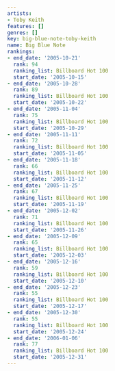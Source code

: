 ```yaml
---
artists:
- Toby Keith
features: []
genres: []
key: big-blue-note-toby-keith
name: Big Blue Note
rankings:
- end_date: '2005-10-21'
  rank: 94
  ranking_list: Billboard Hot 100
  start_date: '2005-10-15'
- end_date: '2005-10-28'
  rank: 89
  ranking_list: Billboard Hot 100
  start_date: '2005-10-22'
- end_date: '2005-11-04'
  rank: 75
  ranking_list: Billboard Hot 100
  start_date: '2005-10-29'
- end_date: '2005-11-11'
  rank: 72
  ranking_list: Billboard Hot 100
  start_date: '2005-11-05'
- end_date: '2005-11-18'
  rank: 66
  ranking_list: Billboard Hot 100
  start_date: '2005-11-12'
- end_date: '2005-11-25'
  rank: 67
  ranking_list: Billboard Hot 100
  start_date: '2005-11-19'
- end_date: '2005-12-02'
  rank: 71
  ranking_list: Billboard Hot 100
  start_date: '2005-11-26'
- end_date: '2005-12-09'
  rank: 65
  ranking_list: Billboard Hot 100
  start_date: '2005-12-03'
- end_date: '2005-12-16'
  rank: 59
  ranking_list: Billboard Hot 100
  start_date: '2005-12-10'
- end_date: '2005-12-23'
  rank: 55
  ranking_list: Billboard Hot 100
  start_date: '2005-12-17'
- end_date: '2005-12-30'
  rank: 55
  ranking_list: Billboard Hot 100
  start_date: '2005-12-24'
- end_date: '2006-01-06'
  rank: 77
  ranking_list: Billboard Hot 100
  start_date: '2005-12-31'
---
```


